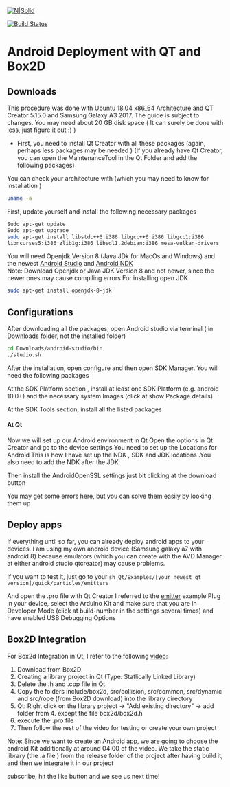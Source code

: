 [![N|Solid](https://cldup.com/dTxpPi9lDf.thumb.png)](https://nodesource.com/products/nsolid)

[![Build Status](https://travis-ci.org/joemccann/dillinger.svg?branch=master)](https://travis-ci.org/joemccann/dillinger)


# Android Deployment with QT and Box2D
## Downloads
This procedure was done with Ubuntu 18.04 x86_64 Architecture  and QT Creator 5.15.0 and Samsung Galaxy A3 2017. The guide is subject to changes.
You may need about 20 GB disk space ( It can surely be done with less, just figure it out :) )


*  First, you need to install Qt Creator with all these packages (again, perhaps less packages may be needed )
 (If you already have Qt Creator, you can open the MaintenanceTool in the Qt Folder and add the following packages)

You can check your architecture with (which you may need to know for installation )
```bash
uname -a
``` 


First, update yourself and install the following necessary packages
```sh
Sudo apt-get update
Sudo apt-get upgrade
sudo apt-get install libstdc++6:i386 libgcc++6:i386 libgcc1:i386
libncurses5:i386 zlib1g:i386 libsdl1.2debian:i386 mesa-vulkan-drivers 
```
You will need Openjdk Version 8 (Java JDk for MacOs and Windows) and the newest [Android Studio](https://developer.android.com/studio/) and [Android NDK](https://developer.android.com/ndk/downloads)  
Note: Download Openjdk or Java JDK Version 8 and not newer, since the newer ones may cause compiling errors
For installing open JDK
```sh
sudo apt-get install openjdk-8-jdk
```
## Configurations
After downloading all the packages, open Android studio via terminal  ( in Downloads folder, not the installed folder)
```sh
cd Downloads/android-studio/bin
./studio.sh
```
After the installation, open configure and then open SDK Manager.
You will need the following packages

At the SDK Platform section , install at least one SDK Platform (e.g. android 10.0+) and the necessary system Images (click at show Package details)

At the SDK Tools section, install all the listed packages
#### At Qt
Now we will set up our Android environment in Qt
Open the options in Qt Creator and go to the device settings 
You need to set up the Locations for Android
This is how I have set up the NDK , SDK and JDK locations .You also need to add the NDK after the JDK

Then install the AndroidOpenSSL settings just bit clicking at the download button

You may get some errors here, but you can solve them easily by looking them up
## Deploy apps
If everything until so far, you can already deploy android apps to your devices.
I am using my own android device (Samsung galaxy a7 with android 8) because emulators (which you can create with the AVD Manager at either android studio  qtcreator) may cause problems.


If you want to test it, just  go to  your 
```sh Qt/Examples/[your newest qt version]/quick/particles/emitters ```

And open the .pro file with Qt Creator
I referred to the [emitter](https://doc.qt.io/qt-5/qtquick-particles-emitters-example.html) example
Plug in your device, select the Arduino Kit and make sure that you are in Developer Mode (click at build-number in the settings several times) and have enabled USB Debugging Options 

## Box2D Integration 
For Box2d Integration in Qt, I refer to the following [video](https://www.youtube.com/watch?v=vg4BQoPuEUI):
1. Download from Box2D
2. Creating a library project in Qt (Type: Statlically Linked Library)
3. Delete the .h and .cpp file in Qt
4. Copy the folders include/box2d, src/collision, src/common, src/dynamic and src/rope (from Box2D download) into the library directory
5. Qt: Right click on the library project -> "Add existing directory" -> add folder from 4. except the file box2d/box2d.h
6. execute the .pro file
7. Then  follow the rest of the video for testing or create your own project

Note: Since we want to create an Android app, we are going to choose the android Kit additionally at around 04:00 of the video.
We take the static library (the .a file ) from the release folder of the project after having build it, and then we integrate it in our project 

subscribe, hit the like button and we see us next time!
